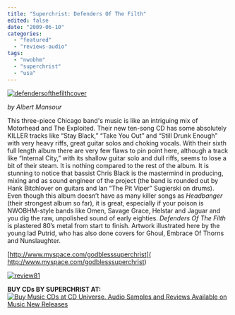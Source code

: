```yaml
---
title: "Superchrist: Defenders Of The Filth"
edited: false
date: "2009-06-10"
categories:
  - "featured"
  - "reviews-audio"
tags:
  - "nwobhm"
  - "superchrist"
  - "usa"
---
```


[![defendersofthefilthcover](http://www.hellbound.ca/wp-content/uploads/2009/06/defendersofthefilthcover-300x298.jpg "defendersofthefilthcover")](http://www.hellbound.ca/wp-content/uploads/2009/06/defendersofthefilthcover.jpg)

_by Albert Mansour_

This three-piece Chicago band's music is like an intriguing mix of Motorhead and The Exploited. Their new ten-song CD has some absolutely KILLER tracks like “Stay Black,” “Take You Out” and “Still Drunk Enough” with very heavy riffs, great guitar solos and choking vocals. With their sixth full length album there are very few flaws to pin point here, although a track like “Internal City,” with its shallow guitar solo and dull riffs, seems to lose a bit of their steam. It is nothing compared to the rest of the album. It is stunning to notice that bassist Chris Black is the mastermind in producing, mixing and as sound engineer of the project (the band is rounded out by Hank Bitchlover on guitars and Ian “The Pit Viper” Sugierski on drums). Even though this album doesn’t have as many killer songs as _Headbanger_ (their strongest album so far), it is great, especially if your poison is NWOBHM-style bands like Omen, Savage Grace, Helstar and Jaguar and you dig the raw, unpolished sound of early eighties. _Defenders Of The Filth_ is plastered 80’s metal from start to finish. Artwork illustrated here by the young lad Putrid, who has also done covers for Ghoul, Embrace Of Thorns and Nunslaughter.

[http://www.myspace.com/godblesssuperchrist](  http://www.myspace.com/godblesssuperchrist)

[![review81](http://www.hellbound.ca/wp-content/uploads/2009/06/review81.png "review81")](http://www.hellbound.ca/wp-content/uploads/2009/06/review81.png)

**BUY CDs BY SUPERCHRIST AT:** [![Buy Music CDs at CD Universe. Audio Samples and Reviews Available on Music New Releases](http://www.cduniverse.com/banners/live/cdu/468x60_music/468x60_music02.gif)](http://www.cduniverse.com/sresult.asp?HT_Search=xartist&HT_Search_Info=Superchrist&frm=lk_hellbound)
